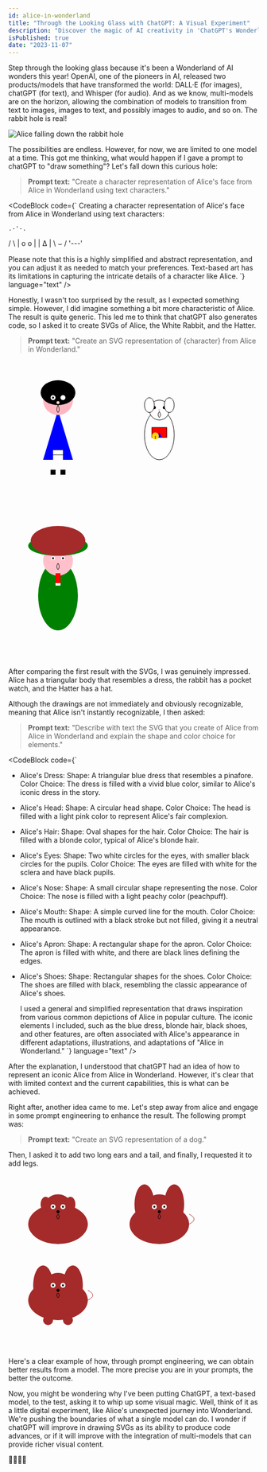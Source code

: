 ```yaml
---
id: alice-in-wonderland
title: "Through the Looking Glass with ChatGPT: A Visual Experiment"
description: "Discover the magic of AI creativity in 'ChatGPT's Wonderland: Drawing with Words.' Explore the creative evolution of AI and the potential for richer visual content."
isPublished: true
date: "2023-11-07"
---
```


Step through the looking glass because it's been a Wonderland of AI wonders this year!  OpenAI, one of the pioneers in AI, released two products/models that have transformed the world: DALL·E (for images), chatGPT (for text), and Whisper (for audio). And as we know, multi-models are on the horizon, allowing the combination of models to transition from text to images, images to text, and possibly images to audio, and so on. The rabbit hole is real!

<div className="flex justify-center">
    <Image src="/images/rabbit-hole.gif" alt="Alice falling down the rabbit hole" className="py-6 animate-fade-in" height={200} width={300} />
</div>

The possibilities are endless. However, for now, we are limited to one model at a time. This got me thinking, what would happen if I gave a prompt to chatGPT to "draw something"? Let's fall down this curious hole:

>**Prompt text:** "Create a character representation of Alice's face from Alice in Wonderland using text characters."

<CodeBlock code={`
  Creating a character representation of Alice\'s face from Alice in Wonderland
  using text characters:

    .-'-.
   /     \\
  | o   o |
  |   ∆   |
   \\  ⌣  /
    '---'
  
  Please note that this is a highly simplified and abstract representation,
  and you can adjust it as needed to match your preferences. Text-based art
  has its limitations in capturing the intricate details of a character like Alice.
`} language="text" />

Honestly, I wasn't too surprised by the result, as I expected something simple. However, I did imagine something a bit more characteristic of Alice. The result is quite generic. This led me to think that chatGPT also generates code, so I asked it to create SVGs of Alice, the White Rabbit, and the Hatter.

>**Prompt text:** "Create an SVG representation of \{character\} from Alice in Wonderland."

<div className="flex justify-center ">
<div className="md:flex md:justify-center md:content-between">
<svg xmlns="http://www.w3.org/2000/svg" width="200" height="300" version="1.1">
  <path d="M100 100 L130 200 L70 200 Z" fill="blue" />
  <circle cx="100" cy="80" r="30" fill="lightpink" />
  <ellipse cx="100" cy="65" rx="35" ry="25" fill="blonde" />
  <circle cx="90" cy="75" r="5" fill="white" />
  <circle cx="110" cy="75" r="5" fill="white" />
  <circle cx="90" cy="75" r="2" fill="black" />
  <circle cx="100" cy="85" r="3" fill="peachpuff" />
  <path d="M100 90 Q95 100, 100 105 Q105 100, 100 90" stroke="black" fill="none" />
  <rect x="90" y="180" width="20" height="20" fill="white" />
  <line x1="90" y1="180" x2="110" y2="180" stroke="black" stroke-width="1" />
  <line x1="90" y1="190" x2="110" y2="190" stroke="black" stroke-width="1" />
  <rect x="85" y="220" width="10" height="10" fill="black" />
  <rect x="105" y="220" width="10" height="10" fill="black" />
</svg>

<svg xmlns="http://www.w3.org/2000/svg" width="200" height="300" version="1.1">
  <ellipse cx="100" cy="150" rx="30" ry="50" fill="white" stroke="black" stroke-width="1" />
  <circle cx="100" cy="100" r="20" fill="white" stroke="black" stroke-width="1" />
  <circle cx="90" cy="95" r="3" fill="black" />
  <circle cx="110" cy="95" r="3" fill="black" />
  <circle cx="100" cy="100" r="2" fill="pink" />
  <path d="M100 103 Q105 110, 100 115 Q95 110, 100 103" stroke="black" fill="none" />
  <ellipse cx="80" cy="90" rx="10" ry="15" fill="white" stroke="black" stroke-width="1" />
  <ellipse cx="120" cy="90" rx="10" ry="15" fill="white" stroke="black" stroke-width="1" />
  <rect x="85" y="135" width="30" height="20" fill="red" stroke="black" stroke-width="1" />
  <polygon points="100,145 95,155 105,155" fill="blue" />
  <circle cx="92" cy="152" r="7" fill="gold" />
  <rect x="88" y="150" width="8" height="4" fill="gold" />
  <line x1="92" y1="152" x2="92" y2="158" stroke="black" stroke-width="1" />
</svg>

<svg xmlns="http://www.w3.org/2000/svg" width="200" height="300" version="1.1">
  <ellipse cx="100" cy="170" rx="40" ry="70" fill="green" />
  <circle cx="100" cy="100" r="30" fill="pink" />
  <circle cx="90" cy="95" r="4" fill="white" />
  <circle cx="110" cy="95" r="4" fill="white" />
  <circle cx="90" cy="95" r="2" fill="black" />
  <circle cx="110" cy="95" r="2" fill="black" />
  <circle cx="100" cy="100" r="3" fill="pink" />
  <path d="M100 105 Q105 112, 100 118 Q95 112, 100 105" stroke="black" fill="none" />
  <ellipse cx="100" cy="70" rx="60" ry="20" fill="green" />
  <ellipse cx="100" cy="60" rx="55" ry="30" fill="brown" />
  <rect x="95" y="125" width="10" height="20" fill="red" />
  <rect x="95" y="145" width="10" height="5" fill="white" />
</svg>
</div>
</div>

After comparing the first result with the SVGs, I was genuinely impressed. Alice has a triangular body that resembles a dress, the rabbit has a pocket watch, and the Hatter has a hat.

Although the drawings are not immediately and obviously recognizable, meaning that Alice isn't instantly recognizable, I then asked:

>**Prompt text:** "Describe with text the SVG that you create of Alice from Alice in Wonderland and explain the shape and color choice for elements."

<CodeBlock code={`
  - Alice\'s Dress:
    Shape: A triangular blue dress that resembles a pinafore.
    Color Choice: The dress is filled with a vivid blue color, similar to Alice\'s iconic dress in the story.
  
  - Alice\'s Head:
    Shape: A circular head shape.
    Color Choice: The head is filled with a light pink color to represent Alice\'s fair complexion.
  
  - Alice\'s Hair:
    Shape: Oval shapes for the hair.
    Color Choice: The hair is filled with a blonde color, typical of Alice\'s blonde hair.
  
  - Alice\'s Eyes:
    Shape: Two white circles for the eyes, with smaller black circles for the pupils.
    Color Choice: The eyes are filled with white for the sclera and have black pupils.
  
  - Alice\'s Nose:
    Shape: A small circular shape representing the nose.
    Color Choice: The nose is filled with a light peachy color (peachpuff).
  
  - Alice\'s Mouth:
    Shape: A simple curved line for the mouth.
    Color Choice: The mouth is outlined with a black stroke but not filled, giving it 
    a neutral appearance.
  
  - Alice\'s Apron:
    Shape: A rectangular shape for the apron.
    Color Choice: The apron is filled with white, and there are black lines defining the edges.
   
  - Alice\'s Shoes:
    Shape: Rectangular shapes for the shoes.
    Color Choice: The shoes are filled with black, resembling the classic appearance of 
    Alice\'s shoes.

    I used a general and simplified representation that draws inspiration from various common 
    depictions of Alice in popular culture. The iconic elements I included, such as the blue dress, 
    blonde hair, black shoes, and other features, are often associated with Alice's appearance in 
    different adaptations, illustrations, and adaptations of "Alice in Wonderland."
`} language="text" />

After the explanation, I understood that chatGPT had an idea of how to represent an iconic Alice from Alice in Wonderland. However, it's clear that with limited context and the current capabilities, this is what can be achieved.

Right after, another idea came to me. Let's step away from alice and engage in some prompt engineering to enhance the result. The following prompt was: 

>**Prompt text:** "Create an SVG representation of a dog." 

Then, I asked it to add two long ears and a tail, and finally, I requested it to add legs.

<div className="flex justify-center ">
<div className="md:flex md:justify-center md:content-between">
<svg xmlns="http://www.w3.org/2000/svg" width="200" height="150" version="1.1">
  <ellipse cx="100" cy="100" rx="60" ry="40" fill="brown" />
  <circle cx="100" cy="70" r="30" fill="brown" />
  <circle cx="90" cy="65" r="5" fill="white" />
  <circle cx="110" cy="65" r="5" fill="white" />
  <circle cx="90" cy="65" r="2" fill="black" />
  <circle cx="110" cy="65" r="2" fill="black" />
  <circle cx="100" cy="75" r="3" fill="black" />
  <path d="M100 80 Q95 85, 100 90 Q105 85, 100 80" stroke="black" fill="none" />
  <ellipse cx="75" cy="60" rx="10" ry="15" fill="brown" />
  <ellipse cx="125" cy="60" rx="10" ry="15" fill="brown" />
  <path d="M60 100 Q40 110, 60 120" stroke="brown" fill="none" />
  <rect x="80" y="110" width="10" height="20" fill="brown" />
  <rect x="110" y="110" width="10" height="20" fill="brown" />
</svg>

<svg xmlns="http://www.w3.org/2000/svg" width="200" height="150" version="1.1">
  <ellipse cx="100" cy="100" rx="60" ry="40" fill="brown" />
  <circle cx="100" cy="70" r="30" fill="brown" />
  <ellipse cx="70" cy="60" rx="20" ry="40" fill="brown" />
  <ellipse cx="130" cy="60" rx="20" ry="40" fill="brown" />
  <path d="M160 100 Q180 90, 160 80" stroke="brown" fill="none" />
  <circle cx="90" cy="65" r="5" fill="white" />
  <circle cx="110" cy="65" r="5" fill="white" />
  <circle cx="90" cy="65" r="2" fill="black" />
  <circle cx="110" cy="65" r="2" fill="black" />
  <circle cx="100" cy="75" r="3" fill="black" />
  <path d="M100 80 Q95 85, 100 90 Q105 85, 100 80" stroke="black" fill="none" />
  <rect x="80" y="110" width="10" height="20" fill="brown" />
  <rect x="110" y="110" width="10" height="20" fill="brown" />
</svg>

<svg xmlns="http://www.w3.org/2000/svg" width="200" height="200" version="1.1">
  <ellipse cx="100" cy="100" rx="60" ry="40" fill="brown" />
  <circle cx="100" cy="75" r="30" fill="brown" />
  <ellipse cx="70" cy="70" rx="20" ry="40" fill="brown" />
  <ellipse cx="130" cy="70" rx="20" ry="40" fill="brown" />
  <path d="M160 100 Q180 90, 160 80" stroke="brown" fill="none" />
  <circle cx="90" cy="70" r="5" fill="white" />
  <circle cx="110" cy="70" r="5" fill="white" />
  <circle cx="90" cy="70" r="2" fill="black" />
  <circle cx="110" cy="70" r="2" fill="black" />
  <circle cx="100" cy="80" r="3" fill="black" />
  <path d="M100 85 Q95 90, 100 95 Q105 90, 100 85" stroke="black" fill="none" />
  <circle cx="80" cy="120" r="10" fill="brown" />
  <circle cx="120" cy="120" r="10" fill="brown" />
  <circle cx="80" cy="140" r="10" fill="brown" />
  <circle cx="120" cy="140" r="10" fill="brown" />
</svg>
</div>
</div>

Here's a clear example of how, through prompt engineering, we can obtain better results from a model. The more precise you are in your prompts, the better the outcome.

Now, you might be wondering why I've been putting ChatGPT, a text-based model, to the test, asking it to whip up some visual magic. Well, think of it as a little digital experiment, like Alice's unexpected journey into Wonderland. We're pushing the boundaries of what a single model can do. I wonder if chatGPT will improve in drawing SVGs as its ability to produce code advances, or if it will improve with the integration of multi-models that can provide richer visual content.

<p className="text-center">🎩🌟🍄🐇</p>
